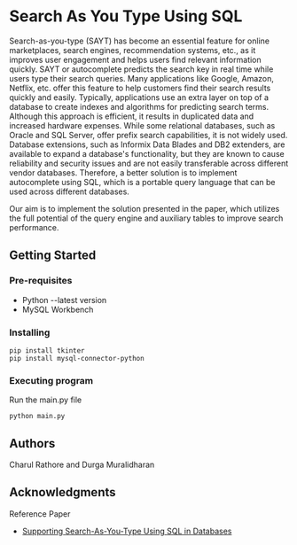 # Search As You Type Using SQL

Search-as-you-type (SAYT) has become an essential feature for online marketplaces, search engines, recommendation systems, etc., as it improves user engagement and helps users find relevant information quickly. SAYT or autocomplete predicts the search key in real time while users type their search queries. Many applications like Google, Amazon, Netflix, etc. offer this feature to help customers find their search results quickly and easily. Typically, applications use an extra layer on top of a database to create indexes and algorithms for predicting search terms. Although this approach is efficient, it results in duplicated data and increased hardware expenses. While some relational databases, such as Oracle and SQL Server, offer prefix search capabilities, it is not widely used. Database extensions, such as Informix Data Blades and DB2 extenders, are available to expand a database's functionality, but they are known to cause reliability and security issues and are not easily transferable across different vendor databases. Therefore, a better solution is to implement autocomplete using SQL, which is a portable query language that can be used across different databases. 

Our aim is to implement the solution presented in the paper, which utilizes the full potential of the query engine and auxiliary tables to improve search performance.

## Getting Started

### Pre-requisites
* Python --latest version
* MySQL Workbench

### Installing

```
pip install tkinter
pip install mysql-connector-python
```

### Executing program
Run the main.py file
```
python main.py
```

## Authors

Charul Rathore and Durga Muralidharan 


## Acknowledgments

Reference Paper
* [Supporting Search-As-You-Type Using SQL in Databases](https://ieeexplore.ieee.org/abstract/document/5936070?casa_token=5B3wtSLJYogAAAAA:fUUrfiPFc-oxgxxS_F5KC63TleGnYyx0Q-jrpLQC1im2SEimM3dyN93ihuPHjLsJdSxxZcIjZA)
